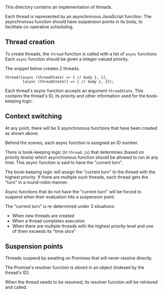 

This directory contains an implementation of
threads.

Each thread is represented by an asynchronous JavaScript function. The asynchronous function should have suspension points in its body, to facilitate co-operative scheduling.

## Thread creation

To create threads, the `thread` function is called with a list of `async` functions. Each `async` function should be given a integer-valued priority.

The snippet below creates 2 threads.

```
thread([async (threadState) => { // body }, 1],
        [async (threadState)] => { // body }, 2]);
```

Each thread's async function accepts an argument `threadState`. This contains the thread's ID, its priority and other information used for the book-keeping logic.

## Context switching

At any point, there will be X asynchronous functions that have been created as shown above.

Behind the scenes, each async function is assigned an ID number.

There is book-keeping logic (in `thread.js`) that determines (based on priority levels) which asynchronous function should be allowed to run at any time. This async function is said to have the "current turn".

The book-keeping logic will assign the "current turn" to the thread with the highest priority. If there are multiple such threads, each thread gets the "turn" in a round-robin manner.

Async functions that do not have the "current turn" will be forced to suspend when their evaluation hits a suspension point.

The "current turn" is re-determined under 3 situations:

- When new threads are created
- When a thread completes execution
- When there are multiple threads with the highest priority level and one of them exceeds its "time slice"

## Suspension points
Threads suspend by awaiting on Promises that will never resolve directly.

The Promise's resolver function is stored in an object (indexed by the thread's ID).

When the thread needs to be resumed, its resolver function will be retrieved and called.
